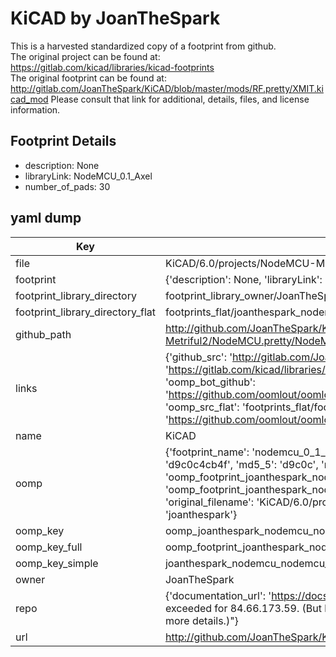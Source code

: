 # KiCAD by JoanTheSpark  
This is a harvested standardized copy of a footprint from github.  
The original project can be found at:  
https://gitlab.com/kicad/libraries/kicad-footprints  
The original footprint can be found at:
http://gitlab.com/JoanTheSpark/KiCAD/blob/master/mods/RF.pretty/XMIT.kicad_mod
Please consult that link for additional, details, files, and license information.  
## Footprint Details
* description: None  
* libraryLink: NodeMCU_0.1_Axel  
* number_of_pads: 30  
## yaml dump  
| Key | Value |  
| --- | --- |  
| file | KiCAD/6.0/projects/NodeMCU-Metriful2/NodeMCU.pretty/NodeMCU_0.1_Axel.kicad_mod |  
| footprint | {'description': None, 'libraryLink': 'NodeMCU_0.1_Axel', 'number_of_pads': 30} |  
| footprint_library_directory | footprint_library_owner/JoanTheSpark_KiCAD |  
| footprint_library_directory_flat | footprints_flat/joanthespark_nodemcu_nodemcu_0_1_axel/working |  
| github_path | http://github.com/JoanTheSpark/KiCAD/blob/master/6.0/projects/NodeMCU-Metriful2/NodeMCU.pretty/NodeMCU_0.1_Axel.kicad_mod |  
| links | {'github_src': 'http://gitlab.com/JoanTheSpark/KiCAD/blob/master/mods/RF.pretty/XMIT.kicad_mod', 'github_src_repo': 'https://gitlab.com/kicad/libraries/kicad-footprints', 'oomp_bot': 'footprints/joanthespark_nodemcu_nodemcu_0_1_axel/working', 'oomp_bot_github': 'https://github.com/oomlout/oomlout_oomp_footprint_bot/tree/main/footprints/joanthespark_nodemcu_nodemcu_0_1_axel/working', 'oomp_src_flat': 'footprints_flat/footprints_flat/joanthespark_nodemcu_nodemcu_0_1_axel/working', 'oomp_src_flat_github': 'https://github.com/oomlout/oomlout_oomp_footprint_src/tree/main/footprints_flat/joanthespark_nodemcu_nodemcu_0_1_axel/working'} |  
| name | KiCAD |  
| oomp | {'footprint_name': 'nodemcu_0_1_axel', 'library_name': 'nodemcu', 'md5': 'd9c0c4cb4f14864dd0c22f575451c45f', 'md5_10': 'd9c0c4cb4f', 'md5_5': 'd9c0c', 'md5_6': 'd9c0c4', 'oomp_key': 'oomp_joanthespark_nodemcu_nodemcu_0_1_axel', 'oomp_key_extra': 'oomp_footprint_joanthespark_nodemcu_nodemcu_0_1_axel', 'oomp_key_full': 'oomp_footprint_joanthespark_nodemcu_nodemcu_0_1_axel_d9c0c4', 'oomp_key_simple': 'joanthespark_nodemcu_nodemcu_0_1_axel', 'original_filename': 'KiCAD/6.0/projects/NodeMCU-Metriful2/NodeMCU.pretty/NodeMCU_0.1_Axel.kicad_mod', 'owner_name': 'joanthespark'} |  
| oomp_key | oomp_joanthespark_nodemcu_nodemcu_0_1_axel |  
| oomp_key_full | oomp_footprint_joanthespark_nodemcu_nodemcu_0_1_axel |  
| oomp_key_simple | joanthespark_nodemcu_nodemcu_0_1_axel |  
| owner | JoanTheSpark |  
| repo | {'documentation_url': 'https://docs.github.com/rest/overview/resources-in-the-rest-api#rate-limiting', 'message': "API rate limit exceeded for 84.66.173.59. (But here's the good news: Authenticated requests get a higher rate limit. Check out the documentation for more details.)"} |  
| url | http://github.com/JoanTheSpark/KiCAD |  

